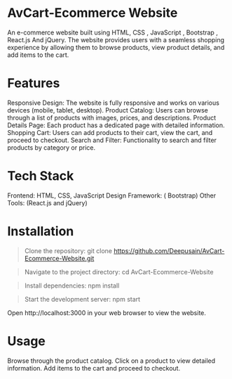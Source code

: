 # AvCart-Ecommerce Website
An e-commerce website built using HTML, CSS , JavaScript , Bootstrap , React.js And jQuery. The website provides users with a seamless shopping experience by allowing them to browse products, view product details, and add items to the cart.

# Features
Responsive Design: The website is fully responsive and works on various devices (mobile, tablet, desktop).
Product Catalog: Users can browse through a list of products with images, prices, and descriptions.
Product Details Page: Each product has a dedicated page with detailed information.
Shopping Cart: Users can add products to their cart, view the cart, and proceed to checkout.
Search and Filter: Functionality to search and filter products by category or price.

# Tech Stack
Frontend: HTML, CSS, JavaScript
Design Framework: ( Bootstrap)
Other Tools: (React.js and jQuery)

# Installation
> Clone the repository:
git clone https://github.com/Deepusain/AvCart-Ecommerce-Website.git

> Navigate to the project directory:
cd AvCart-Ecommerce-Website

> Install dependencies:
npm install

> Start the development server:
npm start

Open http://localhost:3000 in your web browser to view the website.

# Usage
Browse through the product catalog.
Click on a product to view detailed information.
Add items to the cart and proceed to checkout.
